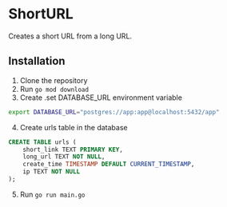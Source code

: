 # ShortURL

Creates a short URL from a long URL.

## Installation

1. Clone the repository
2. Run `go mod download`
3. Create .set DATABASE_URL environment variable
```bash
export DATABASE_URL="postgres://app:app@localhost:5432/app"

```
4. Create urls table in the database
```sql
CREATE TABLE urls (
    short_link TEXT PRIMARY KEY,
    long_url TEXT NOT NULL,
    create_time TIMESTAMP DEFAULT CURRENT_TIMESTAMP,
    ip TEXT NOT NULL
);
```
5. Run `go run main.go`

